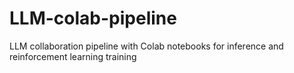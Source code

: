 # LLM-colab-pipeline
LLM collaboration pipeline with Colab notebooks for inference and reinforcement learning training
